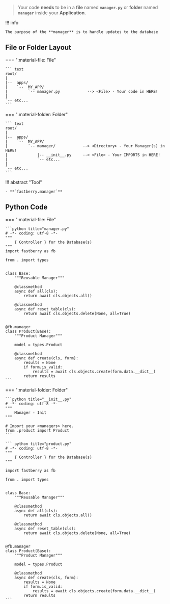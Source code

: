 > Your code **needs** to be in a **file** named **`manager.py`** or **folder** named **`manager`** inside your **Application**.

!!! info

    The purpose of the **manager** is to handle updates to the database

## File or Folder **Layout**

=== ":material-file: File"

    ``` text
    root/
    |
    |--  apps/
    |    `--  MY_APP/
    |         `-- manager.py            --> <File> - Your code in HERE!
    |
    `-- etc...
    ```

=== ":material-folder: Folder"

    ``` text
    root/
    |
    |--  apps/
    |    `--  MY_APP/
    |         `-- manager/            --> <Directory> - Your Manager(s) in HERE!
    |             |-- __init__.py     --> <File> - Your IMPORTS in HERE!
    |             `-- etc...
    |
    `-- etc...
    ```

!!! abstract "Tool"

    - **`fastberry.manager`**

## Python **Code**

=== ":material-file: File"

    ```python title="manager.py"
    # -*- coding: utf-8 -*-
    """
        { Controller } for the Database(s)
    """
    import fastberry as fb

    from . import types


    class Base:
        """Reusable Manager"""

        @classmethod
        async def all(cls):
            return await cls.objects.all()

        @classmethod
        async def reset_table(cls):
            return await cls.objects.delete(None, all=True)


    @fb.manager
    class Product(Base):
        """Product Manager"""

        model = types.Product

        @classmethod
        async def create(cls, form):
            results = None
            if form.is_valid:
                results = await cls.objects.create(form.data.__dict__)
            return results
    ```

=== ":material-folder: Folder"

    ```python title="__init__.py"
    # -*- coding: utf-8 -*-
    """
        Manager - Init
    """

    # Import your <managers> here.
    from .product import Product
    ```

    ``` python title="product.py"
    # -*- coding: utf-8 -*-
    """
        { Controller } for the Database(s)
    """

    import fastberry as fb

    from . import types


    class Base:
        """Reusable Manager"""

        @classmethod
        async def all(cls):
            return await cls.objects.all()

        @classmethod
        async def reset_table(cls):
            return await cls.objects.delete(None, all=True)


    @fb.manager
    class Product(Base):
        """Product Manager"""

        model = types.Product

        @classmethod
        async def create(cls, form):
            results = None
            if form.is_valid:
                results = await cls.objects.create(form.data.__dict__)
            return results
    ```
